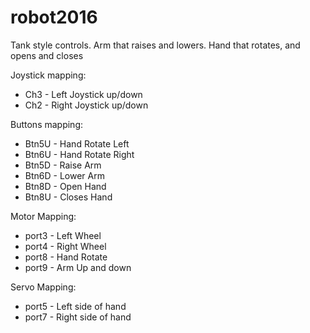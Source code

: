 # robot2016

Tank style controls.  Arm that raises and lowers.  Hand that rotates, and opens and closes

Joystick mapping:
*	Ch3 - Left Joystick up/down
*	Ch2 - Right Joystick up/down

Buttons mapping:
*	Btn5U - Hand Rotate Left
*	Btn6U - Hand Rotate Right
*	Btn5D - Raise Arm
*	Btn6D - Lower Arm
*	Btn8D - Open Hand
*	Btn8U - Closes Hand

Motor Mapping:
* port3 - Left Wheel
* port4 - Right Wheel
* port8 - Hand Rotate
* port9 - Arm Up and down

Servo Mapping:
* port5 - Left side of hand
* port7 - Right side of hand
